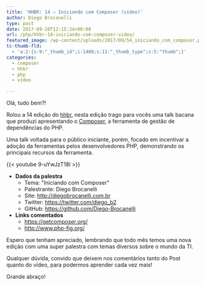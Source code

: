 ```yaml
---
title: 'HHBR: 14 – Iniciando com Composer (vídeo)'
author: Diego Brocanelli
type: post
date: 2017-09-28T12:15:24+00:00
url: /php/hhbr-14-iniciando-com-composer-video/
featured_image: /wp-content/uploads/2017/09/54_iniciando_com_composer.png
tc-thumb-fld:
  - 'a:2:{s:9:"_thumb_id";i:1408;s:11:"_thumb_type";s:5:"thumb";}'
categories:
  - composer
  - hhbr
  - php
  - vídeo

---
```

Olá, tudo bem?!

Rolou a 14 edição do [hhbr][1], nesta edição trago para vocês uma talk bacana que produzi apresentando o [Composer][2], a ferramenta de gestão de dependências do PHP.

Uma talk voltada para o público iniciante, porém, focado em incentivar a adoção da ferramentas pelos desenvolvedores PHP, demonstrando os principais recursos da ferramenta.

{{< youtube 9-uYwJzT18I >}}

* **Dados da palestra** 
  * Tema: "Iniciando com Composer"
  * Palestrante: Diego Brocanelli
  * Site: http://diegobrocanelli.com.br
  * Twitter: https://twitter.com/diego_b2
  * GitHub: https://github.com/Diego-Brocanelli
* **Links comentados** 
  * https://getcomposer.org/
  * http://www.php-fig.org/

Espero que tenham apreciado, lembrando que todo mês temos uma nova edição com uma super palestra com temas diversos sobre o mundo da TI.

Qualquer dúvida, convido que deixem nos comentários tanto do Post quanto do vídeo, para podermos aprender cada vez mais!

Grande abraço!

 [1]: https://www.youtube.com/hhbrtech
 [2]: https://getcomposer.org/